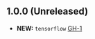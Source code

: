 ## 1.0.0 (Unreleased)

- **NEW:** `tensorflow` [GH-1]( https://github.com/terraform-alicloud-modules/terraform-alicloud-tensorflow/pull/1)
